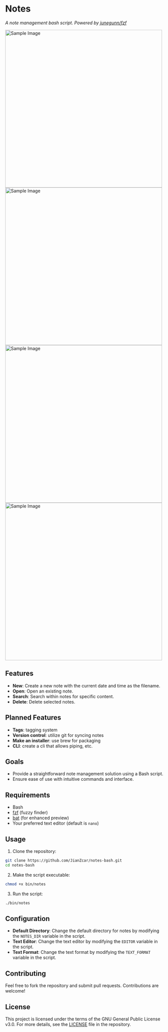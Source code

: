 # Notes

 _A note management bash script. Powered by [junegunn/fzf](https://github.com/junegunn/fzf)_

<img src="https://i.imgur.com/5WXsOH1.png" alt="Sample Image" width="500"/>
<img src="https://i.imgur.com/lkyY8Fe.png" alt="Sample Image" width="500"/>
<img src="https://i.imgur.com/NMbPXN7.png" alt="Sample Image" width="500"/>
<img src="https://i.imgur.com/5IljHKS.png" alt="Sample Image" width="500"/>

## Features

- **New**: Create a new note with the current date and time as the filename.
- **Open**: Open an existing note.
- **Search**: Search within notes for specific content.
- **Delete**: Delete selected notes.

## Planned Features
- **Tags**: tagging system
- **Version control**: utilize git for syncing notes
- **Make an installer**: use brew for packaging
- **CLI**: create a cli that allows piping, etc.

## Goals

- Provide a straightforward note management solution using a Bash script.
- Ensure ease of use with intuitive commands and interface.

## Requirements

- Bash
- [fzf](https://github.com/junegunn/fzf) (fuzzy finder)
- [bat](https://github.com/sharkdp/bat) (for enhanced preview)
- Your preferred text editor (default is `nano`)

## Usage

1. Clone the repository:

```sh
git clone https://github.com/JianZcar/notes-bash.git
cd notes-bash
```

2. Make the script executable:

```sh
chmod +x bin/notes
```

3. Run the script:

```sh
./bin/notes
```

## Configuration

- **Default Directory**: Change the default directory for notes by modifying the `NOTES_DIR` variable in the script.
- **Text Editor**: Change the text editor by modifying the `EDITOR` variable in the script.
- **Text Format**: Change the text format by modifying the `TEXT_FORMAT` variable in the script.

## Contributing

Feel free to fork the repository and submit pull requests. Contributions are welcome!

## License

This project is licensed under the terms of the GNU General Public License v3.0. For more details, see the [LICENSE](LICENSE) file in the repository.
